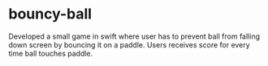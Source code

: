 # bouncy-ball

Developed a small game in swift where user has to prevent ball from falling down screen by bouncing it on a paddle. Users receives score for every time ball touches paddle.
